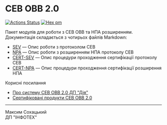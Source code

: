 СЕВ ОВВ 2.0
===========

[![Actions Status](https://github.com/erpuno/sevovv/workflows/mix/badge.svg)](https://github.com/erpuno/sevovv/actions)
[![Hex pm](https://img.shields.io/hexpm/v/sevovv.svg?style=flat)](https://hex.pm/packages/sevovv)

Пакет модулів для роботи з СЕВ ОВВ та НПА розширенням.
Документація складається з чотирьох файлів Markdown:

* [SEV](documents/SEV.md) — Опис роботи з протоколом СЕВ
* [NPA](documents/NPA.md) — Опис роботи з розширенням НПА протоколу СЕВ
* [CERT-SEV](documents/CERT-SEV.md) — Опис процедури проходження сертифікації протоколу СЕВ
* [CERT-NPA](documents/CERT-NPA.md) — Опис процедури проходження сертифікації розширення НПА

Корисні посилання

* [Про систему СЕВ ОВВ 2.0 ДП "Дія"](https://se.diia.gov.ua/sev-ovv)
* [Сертифіковані продукти СЕВ ОВВ 2.0](https://se.diia.gov.ua/sedlist)

--------------
Максим Сохацький<br>
ДП "ІНФОТЕХ"
